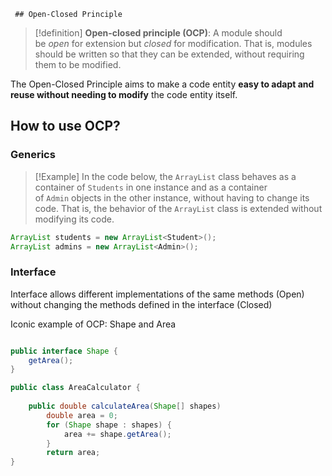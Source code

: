 	 ## Open-Closed Principle

>[!definition]
> **Open-closed principle (OCP)**: A module should be _open_ for extension but _closed_ for modification. That is, modules should be written so that they can be extended, without requiring them to be modified.

The Open-Closed Principle aims to make a code entity **easy to adapt and reuse without needing to modify** the code entity itself.

## How to use OCP?

### Generics

>[!Example]
> In the code below, the `ArrayList` class behaves as a container of `Students` in one instance and as a container of `Admin` objects in the other instance, without having to change its code. That is, the behavior of the `ArrayList` class is extended without modifying its code.

```java
ArrayList students = new ArrayList<Student>();
ArrayList admins = new ArrayList<Admin>();
```

### Interface

Interface allows different implementations of the same methods (Open) without changing the methods defined in the interface (Closed)

Iconic example of OCP: Shape and Area

```java

public interface Shape {
	getArea();
}

public class AreaCalculator {
	
	public double calculateArea(Shape[] shapes)
		double area = 0;
		for (Shape shape : shapes) {
			area += shape.getArea();
		}
		return area;
}
```